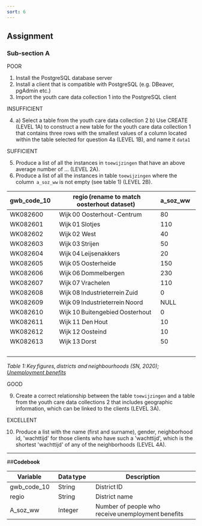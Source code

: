 ```yaml
---
sort: 6
---
```


## __Assignment__

### __Sub-section A__

POOR

1. Install the PostgreSQL database server
2. Install a client that is compatible with PostgreSQL (e.g. DBeaver, pgAdmin etc.)
3. Import the youth care data collection 1 into the PostgreSQL client

INSUFFICIENT

4. a) Select a table from the youth care data collection 2
   b) Use CREATE (LEVEL 1A) to construct a new table for the youth care data collection 1 that contains three rows with the smallest values of a column located within the table selected for question 4a (LEVEL 1B), and name it ```data1```

SUFFICIENT

5. Produce a list of all the instances in ```toewijzingen``` that have an above average number of ... (LEVEL 2A).
6. Produce a list of all the instances in table ```toewijzingen``` where the column  ```a_soz_ww``` is not empty (see table 1) (LEVEL 2B).

| gwb_code_10   | regio (rename to match oosterhout dataset)                            | a_soz_ww   |
|---------------|-----------------------------------|------------|
| WK082600      | Wijk 00 Oosterhout-Centrum        | 80         |
| WK082601      | Wijk 01 Slotjes                   | 110        |
| WK082602      | Wijk 02 West                      | 40         |
| WK082603      | Wijk 03 Strijen                   | 50         |
| WK082604      | Wijk 04 Leijsenakkers             | 20         |
| WK082605      | Wijk 05 Oosterheide               | 150        |
| WK082606      | Wijk 06 Dommelbergen              | 230        |
| WK082607      | Wijk 07 Vrachelen                 | 110        |
| WK082608      | Wijk 08 Industrieterrein Zuid     | 0          |
| WK082609      | Wijk 09 Industrieterrein Noord    | NULL       |
| WK082610      | Wijk 10 Buitengebied Oosterhout   | 0          |
| WK082611      | Wijk 11 Den Hout                  | 10         |
| WK082612      | Wijk 12 Oosteind                  | 10         |
| WK082613      | Wijk 13 Dorst                     | 50        |
|               |                                   |            |
*Table 1: Key figures, districts and neighbourhoods (SN, 2020); [Unemployment benefits](https://www.cbs.nl/nl-nl/maatwerk/2020/29/kerncijfers-wijken-en-buurten-2020)*

GOOD

9. Create a correct relationship between the table ```toewijzingen``` and a table from the youth care data collections 2 that includes geographic information, which can be linked to the clients (LEVEL 3A).

EXCELLENT

10. Produce a list with the name (first and  surname), gender, neighborhood id, 'wachttijd' for those clients who have such a 'wachttijd', which is the shortest 'wachttijd' of any of the neighborhoods (LEVEL 4A).

***

##__Codebook__

| Variable      | Data type    | Description                                          |
|---------------|--------------|------------------------------------------------------|
| gwb_code_10   | String       | District ID                                          |
| regio         | String       | District name                                        |
| A_soz_ww      | Integer      | Number of people who receive unemployment benefits   |

